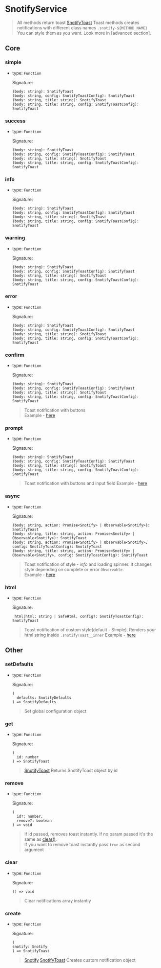 # SnotifyService

> All methods return toast [SnotifyToast](model.md#snotifytoast)
> Toast methods creates notifications with different class names `.snotify-${METHOD_NAME}`  
> You can style them as you want.
> Look more in [advanced section].

## Core

### simple

- type: `Function`

  Signature:

  ```
  (body: string): SnotifyToast
  (body: string, config: SnotifyToastConfig): SnotifyToast
  (body: string, title: string): SnotifyToast
  (body: string, title: string, config: SnotifyToastConfig): SnotifyToast
  ```
  
### success

- type: `Function`

  Signature:

  ```
  (body: string): SnotifyToast
  (body: string, config: SnotifyToastConfig): SnotifyToast
  (body: string, title: string): SnotifyToast
  (body: string, title: string, config: SnotifyToastConfig): SnotifyToast
  ``` 
  
### info

- type: `Function`

  Signature:

  ```
  (body: string): SnotifyToast
  (body: string, config: SnotifyToastConfig): SnotifyToast
  (body: string, title: string): SnotifyToast
  (body: string, title: string, config: SnotifyToastConfig): SnotifyToast
  ```
  
### warning

- type: `Function`

  Signature:

  ```
  (body: string): SnotifyToast
  (body: string, config: SnotifyToastConfig): SnotifyToast
  (body: string, title: string): SnotifyToast
  (body: string, title: string, config: SnotifyToastConfig): SnotifyToast
  ```  
  
### error

- type: `Function`

  Signature:

  ```
  (body: string): SnotifyToast
  (body: string, config: SnotifyToastConfig): SnotifyToast
  (body: string, title: string): SnotifyToast
  (body: string, title: string, config: SnotifyToastConfig): SnotifyToast
  ```

### confirm

- type: `Function`

  Signature:

  ```
  (body: string): SnotifyToast
  (body: string, config: SnotifyToastConfig): SnotifyToast
  (body: string, title: string): SnotifyToast
  (body: string, title: string, config: SnotifyToastConfig): SnotifyToast
  ```
  > Toast notification with buttons  
  > Example - [here](../essentials/examples.md#confirm) 
   
### prompt

- type: `Function`

  Signature:

  ```
  (body: string): SnotifyToast
  (body: string, config: SnotifyToastConfig): SnotifyToast
  (body: string, title: string): SnotifyToast
  (body: string, title: string, config: SnotifyToastConfig): SnotifyToast
  ```
  > Toast notification with buttons and input field
  > Example - [here](../essentials/examples.md#prompt)   
  
  
### async

- type: `Function`

  Signature:

  ```
  (body: string, action: Promise<Snotify> | Observable<Snotify>): SnotifyToast
  (body: string, title: string, action: Promise<Snotify> | Observable<Snotify>): SnotifyToast
  (body: string, action: Promise<Snotify> | Observable<Snotify>, config: SnotifyToastConfig): SnotifyToast
  (body: string, title: string, action: Promise<Snotify> | Observable<Snotify>, config: SnotifyToastConfig): SnotifyToast
  ```
  > Toast notification of style - *info* and loading spinner. It changes style depending on complete or error `Observable`.  
  > Example - [here](../essentials/examples.md#async)  
  


### html

- type: `Function`

  Signature:

  ```
   html(html: string | SafeHtml, config?: SnotifyToastConfig): SnotifyToast
  ```
  > Toast notification of custom style(default - Simple). 
  > Renders your html string inside `.snotifyToast__inner`
  > Example - [here](../essentials/examples.md#html)

## Other

### setDefaults

- type: `Function`

  Signature:

  ```
  (
    defaults: SnotifyDefaults
  ) => SnotifyDefaults
  ```
  > Set global configuration object  
  
### get

- type: `Function`

  Signature:

  ```
  (
    id: number
  ) => SnotifyToast
  ```
  > [SnotifyToast](model.md#snotifytoast)
  > Returns SnotifyToast object by id  
    
  
### remove

- type: `Function`

  Signature:

  ```
  (
    id?: number,
    remove?: boolean
  ) => void
  ```
  > If id passed, removes toast instantly. 
  > If no param passed it's the same as [clear()](#clear).  
  > If you want to remove toast instantly pass `true` as second argument
  
    
  
### clear

- type: `Function`

  Signature:

  ```
  () => void
  ```
  > Clear notifications array instantly
      
  
### create

- type: `Function`

  Signature:

  ```
  (
  snotify: Snotify
  ) => SnotifyToast
  ```
  > [Snotify](interfaces.md#snotify)
  > [SnotifyToast](model.md#snotifytoast)
  > Creates custom notification object
  
